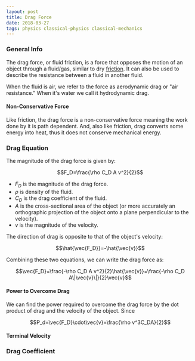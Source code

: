 ```yaml
---
layout: post
title: Drag Force
date: 2018-03-27
tags: physics classical-physics classical-mechanics
---
```

### General Info
The drag force, or fluid friction, is a force that opposes the motion of an object through a fluid/gas, similar to dry [friction](\friction). It can also be used to describe the resistance between a fluid in another fluid.

When the fluid is air, we refer to the force as aerodynamic drag or "air resistance." When it's water we call it hydrodynamic drag.
$\renewcommand{\vec}[1]{\mathbf{#1}}$
<!--more-->

#### Non-Conservative Force
Like friction, the drag force is a non-conservative force meaning the work done by it is path dependent. And, also like friction, drag converts some energy into heat, thus it does not conserve mechanical energy.

### Drag Equation
The magnitude of the drag force is given by:

$$F_D=\frac{\rho C_D A v^2}{2}$$

- $F_D$ is the magnitude of the drag force.
- $\rho$ is density of the fluid.
- $C_D$ is the drag coefficient of the fluid.
- $A$ is the cross-sectional area of the object (or more accurately an orthographic projection of the object onto a plane perpendicular to the velocity).
- $v$ is the magnitude of the velocity.

The direction of drag is opposite to that of the object's velocity:

$$\hat{\vec{F_D}}=-\hat{\vec{v}}$$

Combining these two equations, we can write the drag force as:

$$\vec{F_D}=\frac{-\rho C_D A v^2}{2}\hat{\vec{v}}=\frac{-\rho C_D A\|\vec{v}\|}{2}\vec{v}$$

#### Power to Overcome Drag
We can find the power required to overcome the drag force by the dot product of drag and the velocity of the object. Since

$$P_d=\vec{F_D}\cdot\vec{v}=\frac{\rho v^3C_DA}{2}$$

#### Terminal Velocity


### Drag Coefficient
